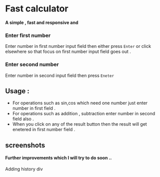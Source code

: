 # Fast calculator 
<b> A simple , fast and responsive and  </b>

### Enter first number
 Enter number in first number input field then either press <code>Enter</code> or click elsewhere so that focus on first number input field goes out .

### Enter second number
 Enter number in second input field then press <code>Eneter</code>

## Usage :
* For operations such as sin,cos which need one number just enter number in first field .
* For operations such as addition , subtraction enter number in second field also .
* When you click on any of the result button then the result will get enetered in first number field .

## screenshots


#### Further improvements which I will try to do soon ..
Adding history div

